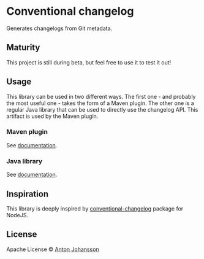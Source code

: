# Conventional changelog

Generates changelogs from Git metadata.


## Maturity

This project is still during beta, but feel free to use it to test it out!


## Usage

This library can be used in two different ways. The first one - and probably the most useful one - takes the form of a Maven plugin. The other one is a regular Java library that can be used to directly use the changelog API. This artifact is used by the Maven plugin.

### Maven plugin

See [documentation](./conventional-changelog-maven-plugin).

### Java library

See [documentation](./conventional-changelog-core).


## Inspiration

This library is deeply inspired by [conventional-changelog](https://github.com/conventional-changelog/conventional-changelog) package for NodeJS.


## License

Apache License © [Anton Johansson](https://anton-johansson.com)
